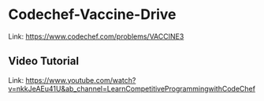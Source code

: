 # Codechef-Vaccine-Drive
Link: https://www.codechef.com/problems/VACCINE3
## Video Tutorial
Link: https://www.youtube.com/watch?v=nkkJeAEu41U&ab_channel=LearnCompetitiveProgrammingwithCodeChef

